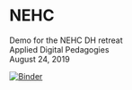 # NEHC
Demo for the NEHC DH retreat  
Applied Digital Pedagogies  
August 24, 2019  

[![Binder](https://mybinder.org/badge_logo.svg)](https://mybinder.org/v2/gh/lknelson/NEHC/master)

